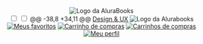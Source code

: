<body>
  <header class="cabeçalho">
    <div class="container">
      <span class="cabeçalho__menu-hamburguer container__imagem"></span>
      <img src="img/Logo.svg" alt="Logo da AluraBooks" class="container__imagem">
    </div>
    <div class="container">
      <input type="checkbox" id="menu" class="container__botao">
      <input type="checkbox" id="menu" class="container__botao" />
      <label for="menu">
        <span class="cabeçalho__menu-hamburguer container__imagem"></span>
      </label>
@@ -38,8 +34,11 @@
          <a href="#" class="lista-menu__link">Design & UX</a>
        </li>
      </ul>
      <img src="img/Logo.svg" alt="Logo da Alurabooks" class="container__imagem">
    </div>
    <div class="container">
      <a href="#"><img src="img/Favoritos.svg" alt="Meus favoritos" class="container__imagem"></a>
      <a href="#"><img src="img/Compras.svg" alt="Carrinho de compras" class="container__imagem"></a>
      <a href="#"><img src="img/Compras.svg" alt="Carrinhos de compras" class="container__imagem"></a>
      <a href="#"><img src="img/Usuario.svg" alt="Meu perfil" class="container__imagem"></a>
    </div>
  </header>
